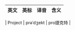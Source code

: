 | 英文          | 英标             | 译音        | 含义
|--------------|------------------|-------------|-------------


| Project      | prəˈdʒekt        | pro捷克特    |

